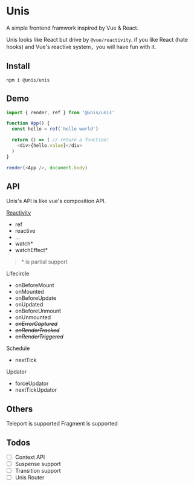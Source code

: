 # Unis

A simple frontend framwork inspired by Vue & React.

Unis looks like React but drive by `@vue/reactivity`. if you like React (hate hooks) and Vue's reactive system，you will have fun with it.

## Install

```shell
npm i @unis/unis
```

## Demo

```javascript
import { render, ref } from '@unis/unis'

function App() {
  const hello = ref('hello world')

  return () => ( // return a function!
    <div>{hello.value}</div>
  )
}

render(<App />, document.body)
```

## API

Unis's API is like vue's composition API.

[Reactivity](https://v3.vuejs.org/api/reactivity-api.html)

- ref
- reactive
- ...
- watch*
- watchEffect*

> \* is partial support

Lifecircle

- onBeforeMount
- onMounted
- onBeforeUpdate
- onUpdated
- onBeforeUnmount
- onUnmounted
- ~~*onErrorCaptured*~~
- ~~*onRenderTracked*~~
- ~~*onRenderTriggered*~~

Schedule

- nextTick

Updator

- forceUpdator
- nextTickUpdator

## Others

Teleport is supported
Fragment is supported

## Todos

- [ ] Context API
- [ ] Suspense support
- [ ] Transition support
- [ ] Unis Router
